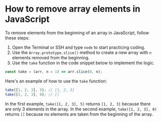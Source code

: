 # How to remove array elements in JavaScript

To remove elements from the beginning of an array in JavaScript, follow these steps:

1. Open the Terminal or SSH and type `node` to start practicing coding.
2. Use the `Array.prototype.slice()` method to create a new array with `n` elements removed from the beginning.
3. Use the `take` function in the code snippet below to implement the logic.

```js
const take = (arr, n = 1) => arr.slice(0, n);
```

Here's an example of how to use the `take` function:

```js
take([1, 2, 3], 5); // [1, 2, 3]
take([1, 2, 3], 0); // []
```

In the first example, `take([1, 2, 3], 5)` returns `[1, 2, 3]` because there are only 3 elements in the array. In the second example, `take([1, 2, 3], 0)` returns `[]` because no elements are taken from the beginning of the array.
